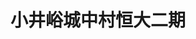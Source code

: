 ---
layout: article
id: 52
title: 小井峪城中村恒大二期
category: 经典案例
pic: /assets/anli/2a9f901cc1d9846b09b2846ced5de16e.jpg
detail: 项目位于万柏林区小井峪社区，北至虎峪河，南至光华街，西至西苑南路，东至华峪路。项目占地面积30.2万平方米，项目地上总建筑面积约120万平方米，总投资约100亿元。

---